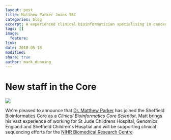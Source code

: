 ```yaml
---
layout: post
title: Matthew Parker Joins SBC
categories: blog
excerpt: A experienced clinical bioinformatician specialising in cancer analysis.
tags: []
image:
  feature:
link:
date: 2018-05-18
modified:
share: true
author: mark_dunning
---
```


# New staff in the Core

![](https://sbc.shef.ac.uk/images/matt.jpg)

We're pleased to announce that [Dr. Matthew Parker](https://sbc.shef.ac.uk/team/matt/) has joined the Sheffield Bioinformatics Core as a *Clinical Bioinformatics Core Scientist*. Matt brings his vast experience of working for St Jude Childrens Hospital, Genomics England and Sheffield Children's Hosptial and will be supporting clinical sequencing efforts for the [NIHR Biomedical Research Centre](http://sheffieldbrc.nihr.ac.uk/)